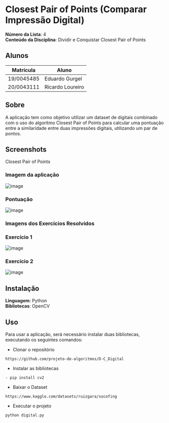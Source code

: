# Closest Pair of Points (Comparar Impressão Digital)



**Número da Lista**: 4<br>
**Conteúdo da Disciplina**: Dividir e Conquistar Closest Pair of Points<br>

## Alunos

|Matrícula | Aluno |
| -- | -- |
| 19/0045485  |  Eduardo Gurgel |
| 20/0043111 |  Ricardo Loureiro |

## Sobre 
A aplicação tem como objetivo utilizar um dataset de digitais combinado com o uso do algoritmo Closest Pair of Points para calcular uma pontuação entre a similaridade entre duas impressões digitais, utilizando um par de pontos.

## Screenshots
Closest Pair of Points
### Imagem da aplicação
![image](https://user-images.githubusercontent.com/51385738/160514842-1767efca-b0fd-4381-8cd4-f62ecf094a8a.png)
### Pontuação
![image](https://user-images.githubusercontent.com/51385738/160515035-ad281445-6e3a-417f-9fb3-b8ad18ae2827.png)


### Imagens dos Exercícios Resolvidos
### Exercício 1
![image](https://user-images.githubusercontent.com/51385738/160514899-01b8f608-cbcc-4b95-9ee7-81238f1e3d93.png)

### Exercício 2
![image](https://user-images.githubusercontent.com/51385738/160514921-13396f0e-3df6-41c8-8e22-5b319f42fc5d.png)



## Instalação 
**Linguagem**: Python<br>
**Bibliotecas**: OpenCV <br>

## Uso 
Para usar a aplicação, será necessário instalar duas bibliotecas, executando os seguintes comandos:

 * Clonar o repositório
  ```
  https://github.com/projeto-de-algoritmos/D-C_Digital
  ```
  
 * Instalar as bibliotecas
  ```
- pip install cv2
  ```
 * Baixar o Dataset
  ```
 https://www.kaggle.com/datasets/ruizgara/socofing
  ```
  
 * Executar o projeto
  ```
  python digital.py
  ```


